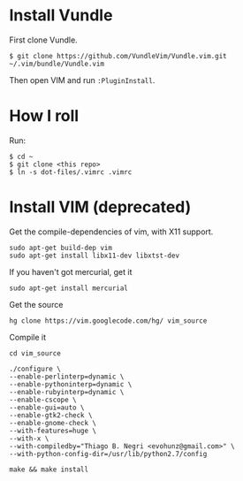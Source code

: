 # Install Vundle

First clone Vundle.

    $ git clone https://github.com/VundleVim/Vundle.vim.git ~/.vim/bundle/Vundle.vim
    
Then open VIM and run `:PluginInstall`.

# How I roll

Run:

    $ cd ~
    $ git clone <this repo>
    $ ln -s dot-files/.vimrc .vimrc


# Install VIM (deprecated)

Get the compile-dependencies of vim, with X11 support.

    sudo apt-get build-dep vim
    sudo apt-get install libx11-dev libxtst-dev

If you haven't got mercurial, get it

    sudo apt-get install mercurial

Get the source

    hg clone https://vim.googlecode.com/hg/ vim_source

Compile it

    cd vim_source

    ./configure \
	--enable-perlinterp=dynamic \
	--enable-pythoninterp=dynamic \
	--enable-rubyinterp=dynamic \
	--enable-cscope \
	--enable-gui=auto \
	--enable-gtk2-check \
	--enable-gnome-check \
	--with-features=huge \
	--with-x \
	--with-compiledby="Thiago B. Negri <evohunz@gmail.com>" \
	--with-python-config-dir=/usr/lib/python2.7/config

    make && make install
